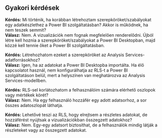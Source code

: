 ## <a name="faq"></a>Gyakori kérdések
**Kérdés:** Mi történik, ha korábban létrehoztam szerepköröket/szabályokat egy adatkészlethez a Power BI szolgáltatásban? Akkor is működnek, ha nem teszek semmit?  
**Válasz:** Nem. A vizualizációk nem fognak megfelelően renderelődni. Újból létre kell hoznia a szerepköröket/szabályokat a Power BI Desktopban, majd közzé kell tennie őket a Power BI szolgáltatásban.

**Kérdés:** Létrehozhatom ezeket a szerepköröket az Analysis Services-adatforrásokhoz?  
**Válasz:** Igen, ha az adatokat a Power BI Desktopba importálta. Ha élő kapcsolatot használ, nem konfigurálhatja az RLS-t a Power BI szolgáltatáson belül, mert a helyszínen van meghatározva az Analysis Services-modellben.

**Kérdés:** RLS-sel korlátozhatom a felhasználóim számára elérhető oszlopok vagy mértékek körét?  
**Válasz:** Nem. Ha egy felhasználó hozzáfér egy adott adatsorhoz, a sor összes adatoszlopát láthatja.

**Kérdés:** Lehetővé teszi az RLS, hogy elrejtsem a részletes adatokat, de hozzáférést nyújtsak a vizualizációkban összegzett adatokhoz?  
**Válasz:** Nem. Egy-egy adatsort biztosíthat, de a felhasználók mindig látják a részleteket vagy az összegzett adatokat.

